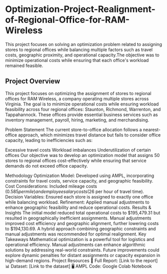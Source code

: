 # Optimization-Project-Realignment-of-Regional-Office-for-RAM-Wireless
This project focuses on solving an optimization problem related to assigning stores to regional offices while balancing multiple factors such as travel costs, geographic proximity, and operational capacity.The objective was to minimize operational costs while ensuring that each office's workload remained feasible. 

## Project Overview
This project focuses on optimizing the assignment of stores to regional offices for RAM Wireless, a company operating multiple stores across Virginia. The goal is to minimize operational costs while ensuring workload feasibility across four regional offices: Staunton, Richmond, Warrenton, and Tappahannock. These offices provide essential business services such as inventory management, payroll, hiring, marketing, and merchandising.

Problem Statement
The current store-to-office allocation follows a nearest-office approach, which minimizes travel distance but fails to consider office capacity, leading to inefficiencies such as:

Excessive travel costs
Workload imbalances
Underutilization of certain offices
Our objective was to develop an optimization model that assigns 50 stores to regional offices cost-effectively while ensuring that service demands do not exceed office capacity.

Methodology
Optimization Model: Developed using AMPL, incorporating constraints for travel costs, service capacity, and geographic feasibility.
Cost Considerations: Included mileage costs ($0.585 per mile) and employee salary costs ($26 per hour of travel time).
Decision Variables: Ensured each store is assigned to exactly one office while balancing workload.
Refinement: Applied manual adjustments to enhance geographic feasibility and reduce operational costs.
Results & Insights
The initial model reduced total operational costs to $195,479.31 but resulted in geographically inefficient assignments.
Manual adjustments improved cost efficiency and geographic alignment, further lowering costs to $194,130.69.
A hybrid approach combining geographic constraints and manual adjustments was recommended for optimal realignment.
Key Takeaways
Mathematical optimization is a powerful tool for logistics and operational efficiency.
Manual adjustments can enhance algorithmic solutions by addressing real-world constraints.
Future improvements could explore dynamic penalties for distant assignments or capacity expansion in high-demand regions.
Project Resources
📂 Full Report: [Link to the report]
📊 Dataset: [Link to the dataset]
🖥 AMPL Code: Google Colab Notebook
